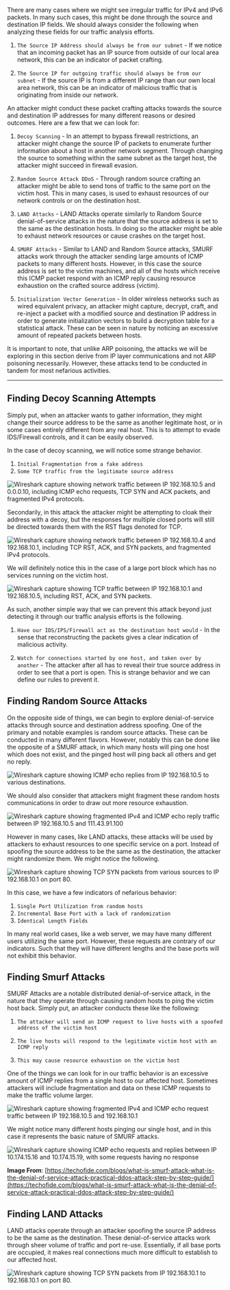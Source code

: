 
There are many cases where we might see irregular traffic for IPv4 and IPv6 packets. In many such cases, this might be done through the source and destination IP fields. We should always consider the following when analyzing these fields for our traffic analysis efforts.

1. `The Source IP Address should always be from our subnet` - If we notice that an incoming packet has an IP source from outside of our local area network, this can be an indicator of packet crafting.
    
2. `The Source IP for outgoing traffic should always be from our subnet` - If the source IP is from a different IP range than our own local area network, this can be an indicator of malicious traffic that is originating from inside our network.
    

An attacker might conduct these packet crafting attacks towards the source and destination IP addresses for many different reasons or desired outcomes. Here are a few that we can look for:

1. `Decoy Scanning` - In an attempt to bypass firewall restrictions, an attacker might change the source IP of packets to enumerate further information about a host in another network segment. Through changing the source to something within the same subnet as the target host, the attacker might succeed in firewall evasion.
    
2. `Random Source Attack DDoS` - Through random source crafting an attacker might be able to send tons of traffic to the same port on the victim host. This in many cases, is used to exhaust resources of our network controls or on the destination host.
    
3. `LAND Attacks` - LAND Attacks operate similarly to Random Source denial-of-service attacks in the nature that the source address is set to the same as the destination hosts. In doing so the attacker might be able to exhaust network resources or cause crashes on the target host.
    
4. `SMURF Attacks` - Similar to LAND and Random Source attacks, SMURF attacks work through the attacker sending large amounts of ICMP packets to many different hosts. However, in this case the source address is set to the victim machines, and all of the hosts which receive this ICMP packet respond with an ICMP reply causing resource exhaustion on the crafted source address (victim).
    
5. `Initialization Vector Generation` - In older wireless networks such as wired equivalent privacy, an attacker might capture, decrypt, craft, and re-inject a packet with a modified source and destination IP address in order to generate initialization vectors to build a decryption table for a statistical attack. These can be seen in nature by noticing an excessive amount of repeated packets between hosts.
    

It is important to note, that unlike ARP poisoning, the attacks we will be exploring in this section derive from IP layer communications and not ARP poisoning necessarily. However, these attacks tend to be conducted in tandem for most nefarious activities.

---

## Finding Decoy Scanning Attempts


Simply put, when an attacker wants to gather information, they might change their source address to be the same as another legitimate host, or in some cases entirely different from any real host. This is to attempt to evade IDS/Firewall controls, and it can be easily observed.

In the case of decoy scanning, we will notice some strange behavior.

1. `Initial Fragmentation from a fake address`
2. `Some TCP traffic from the legitimate source address`

![Wireshark capture showing network traffic between IP 192.168.10.5 and 0.0.0.10, including ICMP echo requests, TCP SYN and ACK packets, and fragmented IPv4 protocols.](https://academy.hackthebox.com/storage/modules/229/1-decoy.png)

Secondarily, in this attack the attacker might be attempting to cloak their address with a decoy, but the responses for multiple closed ports will still be directed towards them with the RST flags denoted for TCP.

![Wireshark capture showing network traffic between IP 192.168.10.4 and 192.168.10.1, including TCP RST, ACK, and SYN packets, and fragmented IPv4 protocols.](https://academy.hackthebox.com/storage/modules/229/2-decoy.png)

We will definitely notice this in the case of a large port block which has no services running on the victim host.

![Wireshark capture showing TCP traffic between IP 192.168.10.1 and 192.168.10.5, including RST, ACK, and SYN packets.](https://academy.hackthebox.com/storage/modules/229/3-decoy.png)

As such, another simple way that we can prevent this attack beyond just detecting it through our traffic analysis efforts is the following.

1. `Have our IDS/IPS/Firewall act as the destination host would` - In the sense that reconstructing the packets gives a clear indication of malicious activity.
    
2. `Watch for connections started by one host, and taken over by another` - The attacker after all has to reveal their true source address in order to see that a port is open. This is strange behavior and we can define our rules to prevent it.
    

## Finding Random Source Attacks



On the opposite side of things, we can begin to explore denial-of-service attacks through source and destination address spoofing. One of the primary and notable examples is random source attacks. These can be conducted in many different flavors. However, notably this can be done like the opposite of a SMURF attack, in which many hosts will ping one host which does not exist, and the pinged host will ping back all others and get no reply.

![Wireshark capture showing ICMP echo replies from IP 192.168.10.5 to various destinations.](https://academy.hackthebox.com/storage/modules/229/1-random-source.png)

We should also consider that attackers might fragment these random hosts communications in order to draw out more resource exhaustion.

![Wireshark capture showing fragmented IPv4 and ICMP echo reply traffic between IP 192.168.10.5 and 111.43.91.100](https://academy.hackthebox.com/storage/modules/229/2-random-source.png)

However in many cases, like LAND attacks, these attacks will be used by attackers to exhaust resources to one specific service on a port. Instead of spoofing the source address to be the same as the destination, the attacker might randomize them. We might notice the following.

![Wireshark capture showing TCP SYN packets from various sources to IP 192.168.10.1 on port 80.](https://academy.hackthebox.com/storage/modules/229/3-random-source.png)

In this case, we have a few indicators of nefarious behavior:

1. `Single Port Utilization from random hosts`
2. `Incremental Base Port with a lack of randomization`
3. `Identical Length Fields`

In many real world cases, like a web server, we may have many different users utilizing the same port. However, these requests are contrary of our indicators. Such that they will have different lengths and the base ports will not exhibit this behavior.

## Finding Smurf Attacks

SMURF Attacks are a notable distributed denial-of-service attack, in the nature that they operate through causing random hosts to ping the victim host back. Simply put, an attacker conducts these like the following:

1. `The attacker will send an ICMP request to live hosts with a spoofed address of the victim host`
    
2. `The live hosts will respond to the legitimate victim host with an ICMP reply`
    
3. `This may cause resource exhaustion on the victim host`
    

One of the things we can look for in our traffic behavior is an excessive amount of ICMP replies from a single host to our affected host. Sometimes attackers will include fragmentation and data on these ICMP requests to make the traffic volume larger.

![Wireshark capture showing fragmented IPv4 and ICMP echo request traffic between IP 192.168.10.5 and 192.168.10.1](https://academy.hackthebox.com/storage/modules/229/1-SMURF.png)

We might notice many different hosts pinging our single host, and in this case it represents the basic nature of SMURF attacks.

![Wireshark capture showing ICMP echo requests and replies between IP 10.174.15.16 and 10.174.15.19, with some requests having no response](https://academy.hackthebox.com/storage/modules/229/smurf.png)

**Image From**: [https://techofide.com/blogs/what-is-smurf-attack-what-is-the-denial-of-service-attack-practical-ddos-attack-step-by-step-guide/](https://techofide.com/blogs/what-is-smurf-attack-what-is-the-denial-of-service-attack-practical-ddos-attack-step-by-step-guide/)

## Finding LAND Attacks


LAND attacks operate through an attacker spoofing the source IP address to be the same as the destination. These denial-of-service attacks work through sheer volume of traffic and port re-use. Essentially, if all base ports are occupied, it makes real connections much more difficult to establish to our affected host.

![Wireshark capture showing TCP SYN packets from IP 192.168.10.1 to 192.168.10.1 on port 80.](https://academy.hackthebox.com/storage/modules/229/1-LAND.png)